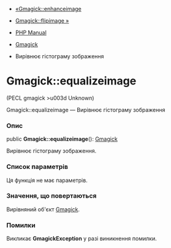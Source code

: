 - [«Gmagick::enhanceimage](gmagick.enhanceimage.md)
- [Gmagick::flipimage »](gmagick.flipimage.md)

- [PHP Manual](index.md)
- [Gmagick](class.gmagick.md)
- Вирівнює гістограму зображення

# Gmagick::equalizeimage

(PECL gmagick \>u003d Unknown)

Gmagick::equalizeimage — Вирівнює гістограму зображення

### Опис

public **Gmagick::equalizeimage**(): [Gmagick](class.gmagick.md)

Вирівнює гістограму зображення.

### Список параметрів

Ця функція не має параметрів.

### Значення, що повертаються

Вирівняний об'єкт [Gmagick](class.gmagick.md).

### Помилки

Викликає **GmagickException** у разі виникнення помилки.
